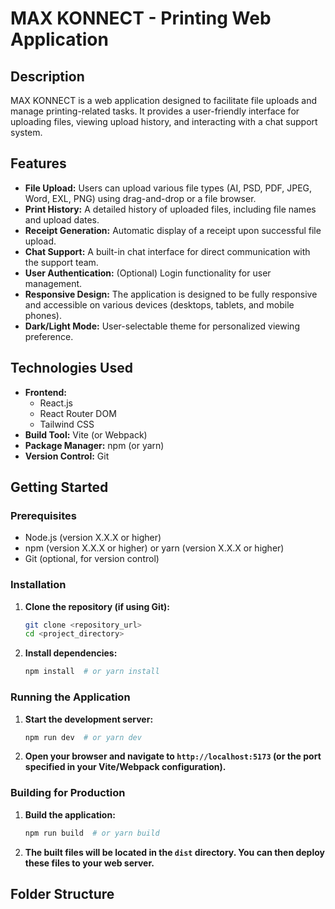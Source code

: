 # MAX KONNECT - Printing Web Application

## Description

MAX KONNECT is a web application designed to facilitate file uploads and manage printing-related tasks. It provides a user-friendly interface for uploading files, viewing upload history, and interacting with a chat support system.

## Features

* **File Upload:** Users can upload various file types (AI, PSD, PDF, JPEG, Word, EXL, PNG) using drag-and-drop or a file browser.
* **Print History:** A detailed history of uploaded files, including file names and upload dates.
* **Receipt Generation:** Automatic display of a receipt upon successful file upload.
* **Chat Support:** A built-in chat interface for direct communication with the support team.
* **User Authentication:** (Optional) Login functionality for user management.
* **Responsive Design:** The application is designed to be fully responsive and accessible on various devices (desktops, tablets, and mobile phones).
* **Dark/Light Mode:** User-selectable theme for personalized viewing preference.

## Technologies Used

* **Frontend:**
    * React.js
    * React Router DOM
    * Tailwind CSS
* **Build Tool:** Vite (or Webpack)
* **Package Manager:** npm (or yarn)
* **Version Control:** Git

## Getting Started

### Prerequisites

* Node.js (version X.X.X or higher)
* npm (version X.X.X or higher) or yarn (version X.X.X or higher)
* Git (optional, for version control)

### Installation

1.  **Clone the repository (if using Git):**

    ```bash
    git clone <repository_url>
    cd <project_directory>
    ```

2.  **Install dependencies:**

    ```bash
    npm install  # or yarn install
    ```

### Running the Application

1.  **Start the development server:**

    ```bash
    npm run dev  # or yarn dev
    ```

2.  **Open your browser and navigate to `http://localhost:5173` (or the port specified in your Vite/Webpack configuration).**

### Building for Production

1.  **Build the application:**

    ```bash
    npm run build  # or yarn build
    ```

2.  **The built files will be located in the `dist` directory. You can then deploy these files to your web server.**

## Folder Structure